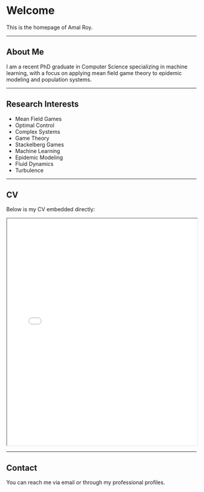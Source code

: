 # Welcome

This is the homepage of Amal Roy.

---

## About Me

I am a recent PhD graduate in Computer Science specializing in machine learning, with a focus on applying mean field game theory to epidemic modeling and population systems.

---

## Research Interests

- Mean Field Games
- Optimal Control
- Complex Systems
- Game Theory
- Stackelberg Games
- Machine Learning
- Epidemic Modeling
- Fluid Dynamics
- Turbulence

---

## CV

Below is my CV embedded directly:

<iframe src="assets/cv.pdf" width="100%" height="600px"></iframe>

---

## Contact

You can reach me via email or through my professional profiles.
